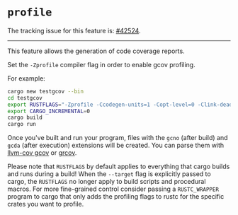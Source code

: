 # `profile`

The tracking issue for this feature is: [#42524](https://github.com/rust-lang/rust/issues/42524).

------------------------

This feature allows the generation of code coverage reports.

Set the `-Zprofile` compiler flag in order to enable gcov profiling.

For example:
```Bash
cargo new testgcov --bin
cd testgcov
export RUSTFLAGS="-Zprofile -Ccodegen-units=1 -Copt-level=0 -Clink-dead-code -Coverflow-checks=off -Zpanic_abort_tests -Cpanic=abort"
export CARGO_INCREMENTAL=0
cargo build
cargo run
```

Once you've built and run your program, files with the `gcno` (after build) and `gcda` (after execution) extensions will be created.
You can parse them with [llvm-cov gcov](https://llvm.org/docs/CommandGuide/llvm-cov.html#llvm-cov-gcov) or [grcov](https://github.com/mozilla/grcov).

Please note that `RUSTFLAGS` by default applies to everything that cargo builds and runs during a build!
When the `--target` flag is explicitly passed to cargo, the `RUSTFLAGS` no longer apply to build scripts and procedural macros. 
For more fine-grained control consider passing a `RUSTC_WRAPPER` program to cargo that only adds the profiling flags to 
rustc for the specific crates you want to profile.
